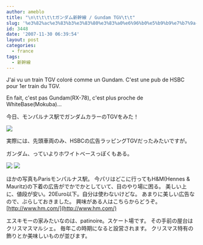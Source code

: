 ```yaml
---
author: ameblo
title: "\n\t\t\t\tガンダム新幹線 / Gundam TGV\t\t"
slug: '%e3%82%ac%e3%83%b3%e3%83%80%e3%83%a0%e6%96%b0%e5%b9%b9%e7%b7%9a-gundam-tgv'
id: 3448
date: '2007-11-30 06:39:54'
layout: post
categories:
  - france
tags:
  - 新幹線
---
```


J'ai vu un train TGV coloré comme un Gundam. C'est une pub de HSBC pour 1er train du TGV.

En fait, c'est pas Gundam(RX-78), c'est plus proche de WhiteBase(Mokuba)...

今日、モンパルナス駅でガンダムカラーのTGVをみた！

[![](http://blog-imgs-42.fc2.com/a/k/i/akihikofr/blog_import_4f564b9457e66.jpg)](http://blog-imgs-42.fc2.com/a/k/i/akihikofr/blog_import_4f564b946abdc.jpg)

実際には、先頭車両のみ、HSBCの広告ラッピングTGVだったみたいですが。

ガンダム、っていよりホワイトベースっぽくもある。

[![](http://blog-imgs-42.fc2.com/a/k/i/akihikofr/blog_import_4f564b94a6c9b.jpg)](http://blog-imgs-42.fc2.com/a/k/i/akihikofr/blog_import_4f564b9549ecf.jpg) [![](http://blog-imgs-42.fc2.com/a/k/i/akihikofr/blog_import_4f564b955e209.jpg)](http://blog-imgs-42.fc2.com/a/k/i/akihikofr/blog_import_4f564b95ae193.jpg)

ほかの写真もParisモンパルナス駅。 今パリはどこに行ってもH&M(Hennes & Mauritz)の下着の広告がでかでかとしていて、目のやり場に困る。 美しい上に、値段が安い。20Euro以下。自分は使わないけどな。 あまりに美しい広告なので、ぶらしておきました。 興味がある人はこちらからどうぞ。 [http://www.hm.com/](http://www.hm.com/)

エスキモーの家みたいなのは、patinoire。スケート場です。 その手前の屋台はクリスマスマルシェ。 毎年この時期になると設営されます。 クリスマス特有の飾りとか美味しいものが並びます。